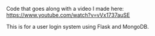 Code that goes along with a video I made here: https://www.youtube.com/watch?v=vVx1737auSE

This is for a user login system using Flask and MongoDB.
